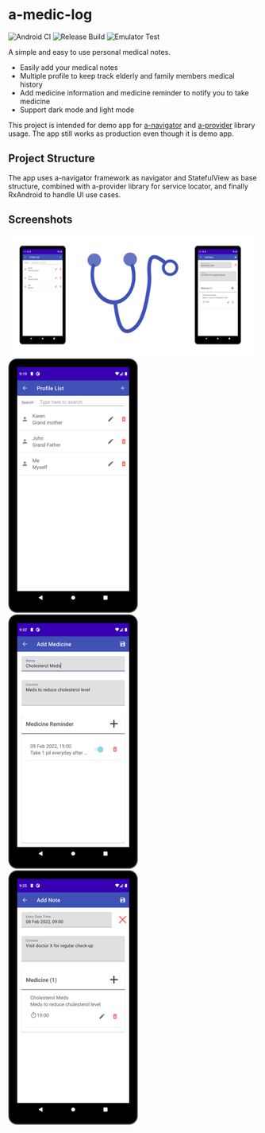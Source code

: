 # a-medic-log

![Android CI](https://github.com/rh-id/a-medic-log/actions/workflows/gradlew-build.yml/badge.svg)
![Release Build](https://github.com/rh-id/a-medic-log/actions/workflows/android-release.yml/badge.svg)
![Emulator Test](https://github.com/rh-id/a-medic-log/actions/workflows/android-emulator-test.yml/badge.svg)

A simple and easy to use personal medical notes.
<ul>
  <li>Easily add your medical notes</li>
  <li>Multiple profile to keep track elderly and family members medical history</li>
  <li>Add medicine information and medicine reminder to notify you to take medicine</li>
  <li>Support dark mode and light mode</li>
</ul>

This project is intended for demo app for [a-navigator](https://github.com/rh-id/a-navigator) and [a-provider](https://github.com/rh-id/a-provider) library usage.
The app still works as production even though it is demo app.

## Project Structure

The app uses a-navigator framework as navigator and StatefulView as base structure,
combined with a-provider library for service locator,
and finally RxAndroid to handle UI use cases.

## Screenshots
<img src="https://github.com/rh-id/a-medic-log/blob/master/fastlane/metadata/android/en-US/images/featureGraphic.png" width="1024"/>

<img src="https://github.com/rh-id/a-medic-log/blob/master/fastlane/metadata/android/en-US/images/phoneScreenshots/1.png" height="512"/>
<img src="https://github.com/rh-id/a-medic-log/blob/master/fastlane/metadata/android/en-US/images/phoneScreenshots/2.png" height="512"/>
<img src="https://github.com/rh-id/a-medic-log/blob/master/fastlane/metadata/android/en-US/images/phoneScreenshots/3.png" height="512"/>

